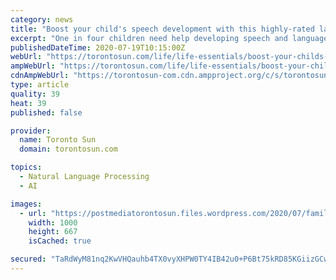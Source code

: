 ```yaml
---
category: news
title: "Boost your child's speech development with this highly-rated language therapy app"
excerpt: "One in four children need help developing speech and language skills. This article was created by StackCommerce. While Postmedia may collect a commission on sales through the link"
publishedDateTime: 2020-07-19T10:15:00Z
webUrl: "https://torontosun.com/life/life-essentials/boost-your-childs-speech-development-with-this-highly-rated-language-therapy-app"
ampWebUrl: "https://torontosun.com/life/life-essentials/boost-your-childs-speech-development-with-this-highly-rated-language-therapy-app/amp"
cdnAmpWebUrl: "https://torontosun-com.cdn.ampproject.org/c/s/torontosun.com/life/life-essentials/boost-your-childs-speech-development-with-this-highly-rated-language-therapy-app/amp"
type: article
quality: 39
heat: 39
published: false

provider:
  name: Toronto Sun
  domain: torontosun.com

topics:
  - Natural Language Processing
  - AI

images:
  - url: "https://postmediatorontosun.files.wordpress.com/2020/07/family-using-speech-blubs.jpg"
    width: 1000
    height: 667
    isCached: true

secured: "TaRdWyM81nq2KwVHQauhb4TX0vyXHPW0TY4IB42u0+P6Bt75kRD85KGiizGCwB2BFLFNOJdyoFDkLpvPFwXqzSKPd8sNcoTP+eLEQvPbNKTcDKNUB+of69m3Ygm/apYIN9hFCb66/NPFZQt+WotO5DzKJVl6SWIKHrh90qBvI2ducg8LeO0lvFJX7JNKc7SwBkMDOWk8BCXU1gZhnCnbHbro6yhov4V4U1aPir0Pb47UengE3lCayJdknpoUoKTuYMyGq/VGQtMFHZD3+MLyf696NghDOpfaYPSitlModRL8yNV7oUvQuLKJ55KR1DhZNc8+Vk4iNTL5bALWnjoScQ==;2Xl72ZgSs73fBzNxQ0tAlg=="
---
```


